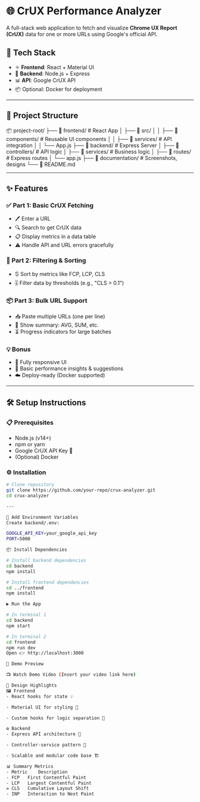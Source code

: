# 🌐 CrUX Performance Analyzer

A full-stack web application to fetch and visualize **Chrome UX Report (CrUX)** data for one or more URLs using Google's official API.

## 🚀 Tech Stack

- ⚛️ **Frontend**: React + Material UI  
- 🧠 **Backend**: Node.js + Express  
- 📊 **API**: Google CrUX API  
- 📦 Optional: Docker for deployment

---

## 📁 Project Structure

📦 project-root/
├── 📂 frontend/ # React App
│ ├── 📂 src/
│ │ ├── 📂 components/ # Reusable UI components
│ │ ├── 📂 services/ # API integration
│ │ └── App.js
├── 📂 backend/ # Express Server
│ ├── 📂 controllers/ # API logic
│ ├── 📂 services/ # Business logic
│ ├── 📂 routes/ # Express routes
│ └── app.js
├── 📂 documentation/ # Screenshots, designs
└── 📄 README.md

---

## ✨ Features

### ✅ Part 1: Basic CrUX Fetching
- 🖊️ Enter a URL
- 🔍 Search to get CrUX data
- 📋 Display metrics in a data table
- ⚠️ Handle API and URL errors gracefully

### 🔎 Part 2: Filtering & Sorting
- 🔃 Sort by metrics like FCP, LCP, CLS
- 🎚️ Filter data by thresholds (e.g., "CLS > 0.1")

### 📦 Part 3: Bulk URL Support
- 📥 Paste multiple URLs (one per line)
- 🧮 Show summary: AVG, SUM, etc.
- ⏳ Progress indicators for large batches

### 💡 Bonus
- 📱 Fully responsive UI
- 🧠 Basic performance insights & suggestions
- ☁️ Deploy-ready (Docker supported)

---

## 🛠️ Setup Instructions

### 📋 Prerequisites
- Node.js (v14+)
- npm or yarn
- Google CrUX API Key 🔑
- (Optional) Docker

### ⚙️ Installation

```bash
# Clone repository
git clone https://github.com/your-repo/crux-analyzer.git
cd crux-analyzer

---

🔐 Add Environment Variables
Create backend/.env:

GOOGLE_API_KEY=your_google_api_key
PORT=5000

📦 Install Dependencies

# Install backend dependencies
cd backend
npm install

# Install frontend dependencies
cd ../frontend
npm install

▶️ Run the App

# In terminal 1
cd backend
npm start

# In terminal 2
cd frontend
npm run dev
Open 👉 http://localhost:3000

🎥 Demo Preview

📺 Watch Demo Video (Insert your video link here)

🧠 Design Highlights
🖼️ Frontend
- React hooks for state 💡

- Material UI for styling 🎨

- Custom hooks for logic separation 🔧

⚙️ Backend
- Express API architecture 🔌

- Controller-service pattern 📂

- Scalable and modular code base 🏗️

📊 Summary Metrics
- Metric	Description
- FCP	First Contentful Paint
- LCP	Largest Contentful Paint
= CLS	Cumulative Layout Shift
- INP	Interaction to Next Paint

